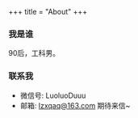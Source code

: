 +++
title = "About"
+++

### 我是谁
90后，工科男。

### 联系我 <a name="联系我"></a>
* 微信号: LuoluoDuuu
* 邮箱: [lzxqaq@163.com](mailto:lzxqaq@163.com)  期待来信~
